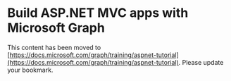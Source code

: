 # Build ASP.NET MVC apps with Microsoft Graph

This content has been moved to [https://docs.microsoft.com/graph/training/aspnet-tutorial](https://docs.microsoft.com/graph/training/aspnet-tutorial). Please update your bookmark.
